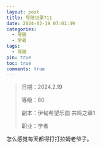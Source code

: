 ```yaml
---
layout: post
title: 导随记录711
date: 2024-02-19 07:01:49
categories:
  - 导随
  - 学者
tags:
  - 导随
pin: true
toc: true
comments: true
---
```

> 日期：2024.2.19
>
> 等级：80
>
> 副本：伊甸希望乐园 共鸣之章1
>
> 职业：学者

怎么感觉每天都得打打拉姆老爷子。